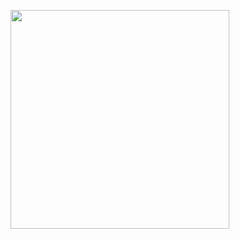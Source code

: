 <!--START_SECTION:lapras-card-->
<a href="https://lapras.com/public/msk1206" target="_blank" rel="noopener noreferrer"><img src="https://lapras-card-generator.vercel.app/api/svg?e=4.22&b=3.3&i=2.28&b1=%23232323&b2=%236d6d6d&i1=%23212121&i2=%23818181&l=ja" width="350" ></a>

<!--END_SECTION:lapras-card-->
